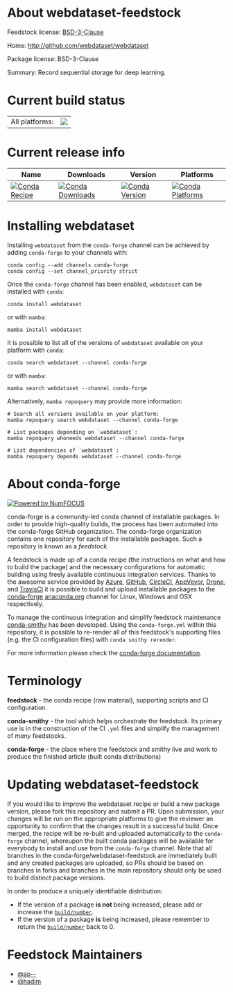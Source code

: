 About webdataset-feedstock
==========================

Feedstock license: [BSD-3-Clause](https://github.com/conda-forge/webdataset-feedstock/blob/main/LICENSE.txt)

Home: http://github.com/webdataset/webdataset

Package license: BSD-3-Clause

Summary: Record sequential storage for deep learning.

Current build status
====================


<table><tr><td>All platforms:</td>
    <td>
      <a href="https://dev.azure.com/conda-forge/feedstock-builds/_build/latest?definitionId=16130&branchName=main">
        <img src="https://dev.azure.com/conda-forge/feedstock-builds/_apis/build/status/webdataset-feedstock?branchName=main">
      </a>
    </td>
  </tr>
</table>

Current release info
====================

| Name | Downloads | Version | Platforms |
| --- | --- | --- | --- |
| [![Conda Recipe](https://img.shields.io/badge/recipe-webdataset-green.svg)](https://anaconda.org/conda-forge/webdataset) | [![Conda Downloads](https://img.shields.io/conda/dn/conda-forge/webdataset.svg)](https://anaconda.org/conda-forge/webdataset) | [![Conda Version](https://img.shields.io/conda/vn/conda-forge/webdataset.svg)](https://anaconda.org/conda-forge/webdataset) | [![Conda Platforms](https://img.shields.io/conda/pn/conda-forge/webdataset.svg)](https://anaconda.org/conda-forge/webdataset) |

Installing webdataset
=====================

Installing `webdataset` from the `conda-forge` channel can be achieved by adding `conda-forge` to your channels with:

```
conda config --add channels conda-forge
conda config --set channel_priority strict
```

Once the `conda-forge` channel has been enabled, `webdataset` can be installed with `conda`:

```
conda install webdataset
```

or with `mamba`:

```
mamba install webdataset
```

It is possible to list all of the versions of `webdataset` available on your platform with `conda`:

```
conda search webdataset --channel conda-forge
```

or with `mamba`:

```
mamba search webdataset --channel conda-forge
```

Alternatively, `mamba repoquery` may provide more information:

```
# Search all versions available on your platform:
mamba repoquery search webdataset --channel conda-forge

# List packages depending on `webdataset`:
mamba repoquery whoneeds webdataset --channel conda-forge

# List dependencies of `webdataset`:
mamba repoquery depends webdataset --channel conda-forge
```


About conda-forge
=================

[![Powered by
NumFOCUS](https://img.shields.io/badge/powered%20by-NumFOCUS-orange.svg?style=flat&colorA=E1523D&colorB=007D8A)](https://numfocus.org)

conda-forge is a community-led conda channel of installable packages.
In order to provide high-quality builds, the process has been automated into the
conda-forge GitHub organization. The conda-forge organization contains one repository
for each of the installable packages. Such a repository is known as a *feedstock*.

A feedstock is made up of a conda recipe (the instructions on what and how to build
the package) and the necessary configurations for automatic building using freely
available continuous integration services. Thanks to the awesome service provided by
[Azure](https://azure.microsoft.com/en-us/services/devops/), [GitHub](https://github.com/),
[CircleCI](https://circleci.com/), [AppVeyor](https://www.appveyor.com/),
[Drone](https://cloud.drone.io/welcome), and [TravisCI](https://travis-ci.com/)
it is possible to build and upload installable packages to the
[conda-forge](https://anaconda.org/conda-forge) [anaconda.org](https://anaconda.org/)
channel for Linux, Windows and OSX respectively.

To manage the continuous integration and simplify feedstock maintenance
[conda-smithy](https://github.com/conda-forge/conda-smithy) has been developed.
Using the ``conda-forge.yml`` within this repository, it is possible to re-render all of
this feedstock's supporting files (e.g. the CI configuration files) with ``conda smithy rerender``.

For more information please check the [conda-forge documentation](https://conda-forge.org/docs/).

Terminology
===========

**feedstock** - the conda recipe (raw material), supporting scripts and CI configuration.

**conda-smithy** - the tool which helps orchestrate the feedstock.
                   Its primary use is in the construction of the CI ``.yml`` files
                   and simplify the management of *many* feedstocks.

**conda-forge** - the place where the feedstock and smithy live and work to
                  produce the finished article (built conda distributions)


Updating webdataset-feedstock
=============================

If you would like to improve the webdataset recipe or build a new
package version, please fork this repository and submit a PR. Upon submission,
your changes will be run on the appropriate platforms to give the reviewer an
opportunity to confirm that the changes result in a successful build. Once
merged, the recipe will be re-built and uploaded automatically to the
`conda-forge` channel, whereupon the built conda packages will be available for
everybody to install and use from the `conda-forge` channel.
Note that all branches in the conda-forge/webdataset-feedstock are
immediately built and any created packages are uploaded, so PRs should be based
on branches in forks and branches in the main repository should only be used to
build distinct package versions.

In order to produce a uniquely identifiable distribution:
 * If the version of a package **is not** being increased, please add or increase
   the [``build/number``](https://docs.conda.io/projects/conda-build/en/latest/resources/define-metadata.html#build-number-and-string).
 * If the version of a package **is** being increased, please remember to return
   the [``build/number``](https://docs.conda.io/projects/conda-build/en/latest/resources/define-metadata.html#build-number-and-string)
   back to 0.

Feedstock Maintainers
=====================

* [@ap--](https://github.com/ap--/)
* [@hadim](https://github.com/hadim/)

